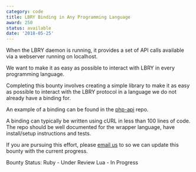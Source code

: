 ```yaml
---
category: code
title: LBRY Binding in Any Programming Language
award: 250
status: available
date: '2018-05-25'
---
```


When the LBRY daemon is running, it provides a set of API calls available via a webserver running on localhost.

We want to make it as easy as possible to interact with LBRY in every programming language.

Completing this bounty involves creating a simple library to make it as easy as possible to interact with the LBRY protocol in a language we do not already have a binding for.

An example of a binding can be found in the [php-api](https://github.com/lbryio/php-api) repo.

A binding can typically be written using cURL in less than 100 lines of code. The repo should be well documented for the wrapper language, have install/setup instructions and tests. 

If you are pursuing this effort, please [email us](mailto:hello@lbry.io) to so we can update this bounty with the current progress. 

Bounty Status:
Ruby - Under Review
Lua - In Progress
